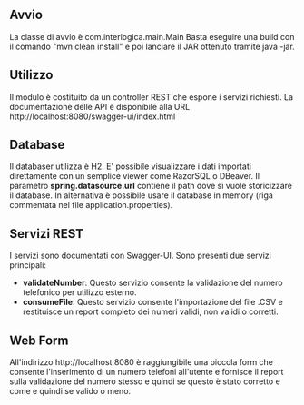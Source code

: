 ## Avvio
La classe di avvio è com.interlogica.main.Main
Basta eseguire una build con il comando "mvn clean install" e poi lanciare il JAR ottenuto tramite java -jar.

## Utilizzo
Il modulo è costituito da un controller REST che espone i servizi richiesti.
La documentazione delle API è disponibile alla URL http://localhost:8080/swagger-ui/index.html

## Database
Il databaser utilizza è H2. E' possibile visualizzare i dati importati direttamente con un semplice viewer come RazorSQL  o DBeaver. 
Il parametro **spring.datasource.url** contiene il path dove si vuole storicizzare il database. In alternativa è possibile usare il database in memory (riga commentata nel file application.properties).

## Servizi REST
I servizi sono documentati con Swagger-UI.
Sono presenti due servizi principali:

 * **validateNumber**: Questo servizio consente la validazione del numero telefonico per utilizzo esterno.
 * **consumeFile**: Questo servizio consente l'importazione del file .CSV e restituisce un report completo dei numeri validi, non validi o corretti.

## Web Form
All'indirizzo http://localhost:8080 è raggiungibile una piccola form che consente l'inserimento di un numero telefoni all'utente e fornisce il report sulla validazione del numero stesso e quindi se questo è stato corretto e come e quindi se valido o meno.